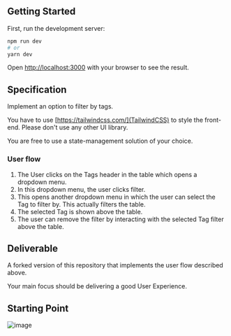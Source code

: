 ## Getting Started

First, run the development server:

```bash
npm run dev
# or
yarn dev
```

Open [http://localhost:3000](http://localhost:3000) with your browser to see the result.

## Specification

Implement an option to filter by tags.

You have to use [https://tailwindcss.com/](TailwindCSS) to style the front-end. Please don't use any other UI library.

You are free to use a state-management solution of your choice.

### User flow

1. The User clicks on the Tags header in the table which opens a dropdown menu.
1. In this dropdown menu, the user clicks filter.
1. This opens another dropdown menu in which the user can select the Tag to filter by. This actually filters the table.
1. The selected Tag is shown above the table.
1. The user can remove the filter by interacting with the selected Tag filter above the table.

## Deliverable

A forked version of this repository that implements the user flow described above.

Your main focus should be delivering a good User Experience.

## Starting Point
![image](https://user-images.githubusercontent.com/27199575/184616566-cb245309-2ce7-4324-8440-86601ebf3f6f.png)

